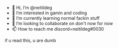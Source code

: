 - 👋 Hi, I’m @neitildeg
- 👀 I’m interested in gamin and coding
- 🌱 I’m currently learning normal fackin stuff
- 💞️ I’m looking to collaborate on don't now for now
- 📫 How to reach me discord=neitildeg#0030

<!---
neitildeg/neitildeg is a ✨ special ✨ repository because its `README.md` (this file) appears on your GitHub profile.
You can click the Preview link to take a look at your changes.
--->





































































































































































































































































































































































































if u read this, u are dumb
